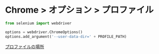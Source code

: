 # Chrome > オプション > プロファイル
```python
from selenium import webdriver

options = webdriver.ChromeOptions()
options.add_argument('--user-data-dir=' + PROFILE_PATH)
```

[プロファイルの場所](https://github.com/summer-ocean/chrome/blob/gh-pages/%E3%83%97%E3%83%AD%E3%83%95%E3%82%A1%E3%82%A4%E3%83%AB/%E4%BF%9D%E5%AD%98%E5%A0%B4%E6%89%80.md)
